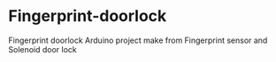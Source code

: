 # Fingerprint-doorlock
Fingerprint doorlock Arduino project make from Fingerprint sensor and Solenoid door lock
